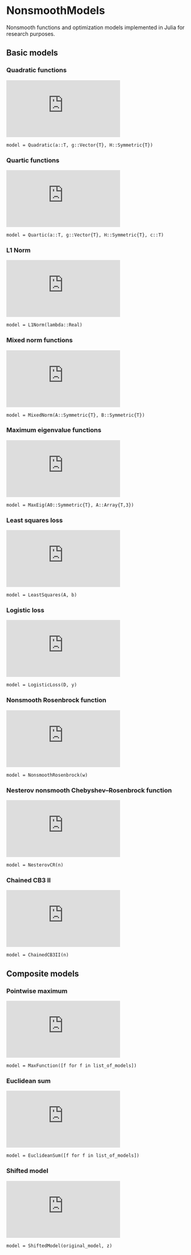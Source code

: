 # NonsmoothModels

Nonsmooth functions and optimization models implemented in Julia for research purposes.

## Basic models

### Quadratic functions
![equation](https://latex.codecogs.com/svg.latex?a%20&plus;%20g%5ETx%20&plus;%20%5Cfrac%7B1%7D%7B2%7D%20x%5ET%20H%20x)

`model = Quadratic(a::T, g::Vector{T}, H::Symmetric{T})`

### Quartic functions
![equation](https://latex.codecogs.com/svg.latex?a%20&plus;%20g%5ETx%20&plus;%20%5Cfrac%7B1%7D%7B2%7D%20x%5ET%20H%20x%20&plus;%20%5Cfrac%7Bc%7D%7B4%7D%7C%7Cx%7C%7C%5E4)

`model = Quartic(a::T, g::Vector{T}, H::Symmetric{T}, c::T)`

### L1 Norm
![equation](https://latex.codecogs.com/svg.latex?%5Clambda%20%5C%7Cx%5C%7C_1)

`model = L1Norm(lambda::Real)`

### Mixed norm functions
![equation](https://latex.codecogs.com/svg.latex?%5Csqrt%7Bx%5ETAx%7D%20&plus;%20x%5ETBx)

`model = MixedNorm(A::Symmetric{T}, B::Symmetric{T})`

### Maximum eigenvalue functions
![equation](https://latex.codecogs.com/svg.latex?%5Clambda_%7B%5Cmax%7D%5CBig%28A_0%20&plus;%20%5Csum_%7Bi%3D1%7D%5Emx_iA_i%5CBig%29)

`model = MaxEig(A0::Symmetric{T}, A::Array{T,3})`

### Least squares loss
![equation](https://latex.codecogs.com/svg.latex?%5Cfrac%7B1%7D%7B2%7D%20%5C%7CAx%20-%20b%5C%7C%5E2)

`model = LeastSquares(A, b)`

### Logistic loss
![equation](https://latex.codecogs.com/svg.latex?%5Cfrac%7B1%7D%7BN%7D%20%5Csum_%7Bi%3D1%7D%5EN%20%5Clog%281%20&plus;%20e%5E%7B-y_i%20d_i%5ETx%7D%29)

`model = LogisticLoss(D, y)`

### Nonsmooth Rosenbrock function
![equation](https://latex.codecogs.com/svg.latex?w%28x_1%20-%201%29%5E2%20&plus;%20%5Csum_%7Bi%3D1%7D%5E%7Bn-1%7D%5Cbig%7Cx_%7Bi&plus;1%7D%20-%20x_i%5E2%5Cbig%7C)

`model = NonsmoothRosenbrock(w)`

### Nesterov nonsmooth Chebyshev–Rosenbrock function
![equation](https://latex.codecogs.com/svg.latex?%5Cfrac%7B1%7D%7B4%7D%28x_1%20-%201%29%5E2%20&plus;%20%5Csum_%7Bi%3D1%7D%5E%7Bn-1%7D%5Cbig%7Cx_%7Bi&plus;1%7D%20-%202x_i%5E2%20&plus;%201%20%5Cbig%7C)

`model = NesterovCR(n)`

### Chained CB3 II
![equation](https://latex.codecogs.com/svg.latex?%5Cmax%20%5CBig%28%20%5Csum_%7Bi%3D1%7D%5E%7Bn-1%7D%20x_i%5E4%20-%20x_%7Bi&plus;1%7D%5E2%2C%20%5Csum_%7Bi%3D1%7D%5E%7Bn-1%7D%20%282-x_i%29%5E2%20&plus;%20%282-x_%7Bi&plus;1%7D%29%5E2%2C%20%5Csum_%7Bi%3D1%7D%5E%7Bn-1%7D%202%20e%5E%7Bx_%7Bi&plus;1%7D%20-%20x_i%7D%20%5CBig%29)

`model = ChainedCB3II(n)`

## Composite models

### Pointwise maximum
![equation](https://latex.codecogs.com/svg.latex?%5Cmax_%7B1%20%5Cleq%20i%20%5Cleq%20k%7D%20f_i%28x%29)

`model = MaxFunction([f for f in list_of_models])`

### Euclidean sum
![equation](https://latex.codecogs.com/svg.latex?%5Csum_%7Bi%3D1%7D%5Ek%20%7Cf_i%28x%29%7C)

`model = EuclideanSum([f for f in list_of_models])`

### Shifted model
![equation](https://latex.codecogs.com/svg.latex?f%28x%20-%20z%29)

`model = ShiftedModel(original_model, z)`
